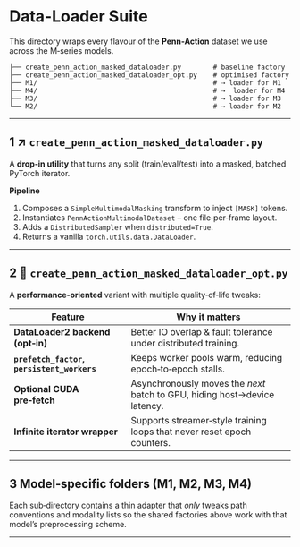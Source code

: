 # Data-Loader Suite

This directory wraps every flavour of the **Penn-Action** dataset we use across the M‑series models.

```
├── create_penn_action_masked_dataloader.py        # baseline factory
├── create_penn_action_masked_dataloader_opt.py    # optimised factory
├── M1/                                            # ⇢ loader for M1
├── M4/                                            # ⇢  loader for M4
├── M3/                                            # ⇢ loader for M3
└── M2/                                            # ⇢ loader for M2
```

---

## 1 ↗︎ `create_penn_action_masked_dataloader.py`
A **drop‑in utility** that turns any split (train/eval/test) into a masked, batched PyTorch iterator.

**Pipeline**
1. Composes a `SimpleMultimodalMasking` transform to inject `[MASK]` tokens.
2. Instantiates `PennActionMultimodalDataset` – one file‑per‑frame layout.
3. Adds a `DistributedSampler` when `distributed=True`.
4. Returns a vanilla `torch.utils.data.DataLoader`.

---

## 2 🚀 `create_penn_action_masked_dataloader_opt.py`
A **performance‑oriented** variant with multiple quality‑of‑life tweaks:

| Feature | Why it matters |
|---------|----------------|
| **DataLoader2 backend (opt‑in)** | Better IO overlap & fault tolerance under distributed training. |
| **`prefetch_factor`, `persistent_workers`** | Keeps worker pools warm, reducing epoch‑to‑epoch stalls. |
| **Optional CUDA pre‑fetch** | Asynchronously moves the *next* batch to GPU, hiding host→device latency. |
| **Infinite iterator wrapper** | Supports streamer‑style training loops that never reset epoch counters. |

---

## 3 Model‑specific folders (M1, M2, M3, M4)
Each sub‑directory contains a thin adapter that *only* tweaks path conventions and modality lists so the shared factories above work with that model’s preprocessing scheme.

---
